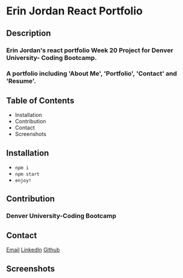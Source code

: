 # Erin Jordan React Portfolio

## Description
### Erin Jordan's react portfolio Week 20 Project for Denver University- Coding Bootcamp.
### A portfolio including 'About Me', 'Portfolio', 'Contact' and 'Resume'.

## Table of Contents
* Installation
* Contribution
* Contact
* Screenshots

## Installation
* `npm i`
* `npm start`
* `enjoy!`

## Contribution
### Denver University-Coding Bootcamp

## Contact
<a href="https://erinjordan2790@gmail.com">Email</a> 
<a href="https://www.linkedin.com/in/erin-jordan-6b58a51a0/">LinkedIn</a>
<a href="https://github.com/ErinJordan222">Github</a>

## Screenshots
